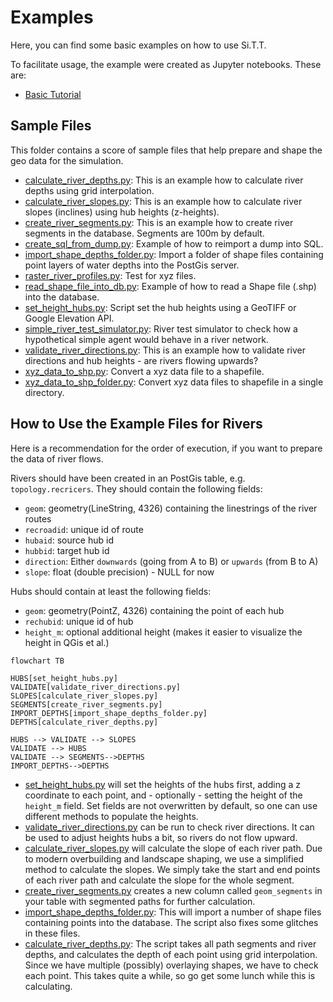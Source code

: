 # Examples

Here, you can find some basic examples on how to use Si.T.T.

To facilitate usage, the example were created as Jupyter notebooks. These are:

* [Basic Tutorial](01_basic_tutorial.ipynb)

## Sample Files

This folder contains a score of sample files that help prepare and shape the geo data for the simulation.

* [calculate_river_depths.py](calculate_river_depths.py): This is an example how to calculate river depths using grid
  interpolation.
* [calculate_river_slopes.py](calculate_river_slopes.py): This is an example how to calculate river slopes (inclines)
  using hub heights (z-heights).
* [create_river_segments.py](create_river_segments.py): This is an example how to create river segments in the database.
  Segments are 100m by default.
* [create_sql_from_dump.py](create_sql_from_dump.py): Example of how to reimport a dump into SQL.
* [import_shape_depths_folder.py](import_shape_depths_folder.py): Import a folder of shape files containing point
  layers of water depths into the PostGis server.
* [raster_river_profiles.py](raster_river_profiles.py): Test for xyz files.
* [read_shape_file_into_db.py](read_shape_file_into_db.py): Example of how to read a Shape file (.shp) into the
  database.
* [set_height_hubs.py](set_height_hubs.py): Script set the hub heights using a GeoTIFF or Google Elevation API.
* [simple_river_test_simulator.py](simple_river_test_simulator.py): River test simulator to check how a hypothetical
  simple agent would behave in a river network.
* [validate_river_directions.py](validate_river_directions.py): This is an example how to validate river directions and
  hub heights - are rivers flowing upwards?
* [xyz_data_to_shp.py](xyz_data_to_shp.py): Convert a xyz data file to a shapefile.
* [xyz_data_to_shp_folder.py](xyz_data_to_shp_folder.py): Convert xyz data files to shapefile in a single directory.

## How to Use the Example Files for Rivers

Here is a recommendation for the order of execution, if you want to prepare the data of river flows.

Rivers should have been created in an PostGis table, e.g. `topology.recricers`. They should contain the following
fields:

* `geom`: geometry(LineString, 4326) containing the linestrings of the river routes
* `recroadid`: unique id of route
* `hubaid`: source hub id
* `hubbid`: target hub id
* `direction`: Either `downwards` (going from A to B) or `upwards` (from B to A)
* `slope`: float (double precision) - NULL for now

Hubs should contain at least the following fields:

* `geom`: geometry(PointZ, 4326) containing the point of each hub
* `rechubid`: unique id of hub
* `height_m`: optional additional height (makes it easier to visualize the height in QGis et al.)

```mermaid
flowchart TB
    
HUBS[set_height_hubs.py]
VALIDATE[validate_river_directions.py]
SLOPES[calculate_river_slopes.py]
SEGMENTS[create_river_segments.py]
IMPORT_DEPTHS[import_shape_depths_folder.py]
DEPTHS[calculate_river_depths.py]

HUBS --> VALIDATE --> SLOPES
VALIDATE --> HUBS
VALIDATE --> SEGMENTS-->DEPTHS
IMPORT_DEPTHS-->DEPTHS
```

* [set_height_hubs.py](set_height_hubs.py) will set the heights of the hubs first, adding a z coordinate to each point,
  and - optionally - setting the height of the `height_m` field. Set fields are not overwritten by default, so one can
  use different methods to populate the heights.
* [validate_river_directions.py](validate_river_directions.py) can be run to check river directions. It can be used to
  adjust heights hubs a bit, so rivers do not flow upward.
* [calculate_river_slopes.py](calculate_river_slopes.py) will calculate the slope of each river path. Due to modern
  overbuilding and landscape shaping, we use a simplified method to calculate the slopes. We simply take the start and
  end points of each river path and calculate the slope for the whole segment.
* [create_river_segments.py](create_river_segments.py) creates a new column called `geom_segments` in your table with
  segmented paths for further calculation.
* [import_shape_depths_folder.py](import_shape_depths_folder.py): This will import a number of shape files containing
  points into the database. The script also fixes some glitches in these files.
* [calculate_river_depths.py](calculate_river_depths.py): The script takes all path segments and river depths, and
  calculates the depth of each point using grid interpolation. Since we have multiple (possibly) overlaying shapes, we
  have to check each point. This takes quite a while, so go get some lunch while this is calculating.
